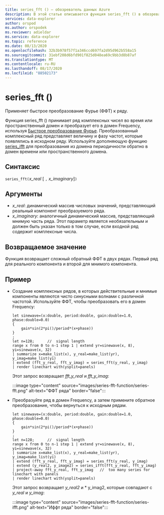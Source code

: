 ```yaml
---
title: series_fft () — обозреватель данных Azure
description: В этой статье описывается функция series_fft () в обозреватель данных Azure.
services: data-explorer
author: orspod
ms.author: orspodek
ms.reviewer: adieldar
ms.service: data-explorer
ms.topic: reference
ms.date: 08/13/2020
ms.openlocfilehash: 32b3b978f57f1a346ccd697fa2d95d962b558a15
ms.sourcegitcommit: 31ebf208d6bfd901f825d048ea69c9bb3d8b87af
ms.translationtype: MT
ms.contentlocale: ru-RU
ms.lasthandoff: 08/17/2020
ms.locfileid: "88502173"
---
```

# <a name="series_fft"></a>series_fft ()

Применяет быстрое преобразование Фурье (ФФТ) к ряду.  

Функция series_fft () принимает ряд комплексных чисел во время или пространственный домен и преобразует его в домен Frequency, используя [Быстрое преобразование Фурье](https://en.wikipedia.org/wiki/Fast_Fourier_transform). Преобразованный комплексный ряд представляет величину и фазу частот, которые появлялись в исходном ряду. Используйте дополняющую функцию [series_ifft](series-ifft-function.md) для преобразования из домена периодичности обратно в домен времени или пространственного домена.

## <a name="syntax"></a>Синтаксис

`series_fft(`*x_real* [ `,` *x_imaginary*]`)`

## <a name="arguments"></a>Аргументы

* *x_real*: динамический массив числовых значений, представляющий реальный компонент преобразуемого ряда.
* *x_imaginary*: аналогичный динамический массив, представляющий мнимую часть ряда. Этот параметр является необязательным и должен быть указан только в том случае, если входной ряд содержит комплексные числа.

## <a name="returns"></a>Возвращаемое значение

Функция возвращает сложный обратный ФФТ в двух рядах. Первый ряд для реального компонента и второй для мнимого компонента.

## <a name="example"></a>Пример

* Создание комплексных рядов, в которых действительные и мнимые компоненты являются чисто синусными волнами с различной частотой. Используйте ФФТ, чтобы преобразовать его в домен Frequency:

    <!-- csl: https://help.kusto.windows.net:443/Samples -->
    ```kusto
    let sinewave=(x:double, period:double, gain:double=1.0, phase:double=0.0)
    {
        gain*sin(2*pi()/period*(x+phase))
    }
    ;
    let n=128;      //  signal length
    range x from 0 to n-1 step 1 | extend yr=sinewave(x, 8), yi=sinewave(x, 32)
    | summarize x=make_list(x), y_real=make_list(yr), y_imag=make_list(yi)
    | extend (fft_y_real, fft_y_imag) = series_fft(y_real, y_imag)
    | render linechart with(ysplit=panels)
    ```
    
    Этот запрос возвращает *fft_y_real* и *fft_y_imag*:  
    
    :::image type="content" source="images/series-fft-function/series-fft.png" alt-text="ФФТ ряда" border="false":::
    
* Преобразуйте ряд в домен Frequency, а затем примените обратное преобразование, чтобы вернуться к исходным рядам.

    <!-- csl: https://help.kusto.windows.net:443/Samples -->
    ```kusto
    let sinewave=(x:double, period:double, gain:double=1.0, phase:double=0.0)
    {
        gain*sin(2*pi()/period*(x+phase))
    }
    ;
    let n=128;      //  signal length
    range x from 0 to n-1 step 1 | extend yr=sinewave(x, 8), yi=sinewave(x, 32)
    | summarize x=make_list(x), y_real=make_list(yr), y_imag=make_list(yi)
    | extend (fft_y_real, fft_y_imag) = series_fft(y_real, y_imag)
    | extend (y_real2, y_image2) = series_ifft(fft_y_real, fft_y_imag)
    | project-away fft_y_real, fft_y_imag   //  too many series for linechart with panels
    | render linechart with(ysplit=panels)
    ```
    
    Этот запрос возвращает *y_real2* и * y_imag2, которые совпадают с *y_real* и *y_imag*:  
    
    :::image type="content" source="images/series-fft-function/series-ifft.png" alt-text="Иффт ряда" border="false":::
    